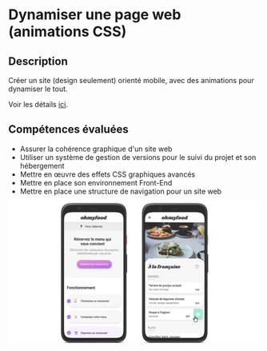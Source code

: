 # Dynamiser une page web (animations CSS)


## Description

Créer un site (design seulement) orienté mobile, avec des animations pour dynamiser le tout.

Voir les détails [ici](oc3-brief-ohmyfood.pdf).


## Compétences évaluées

- Assurer la cohérence graphique d'un site web
- Utiliser un système de gestion de versions pour le suivi du projet et son hébergement
- Mettre en œuvre des effets CSS graphiques avancés
- Mettre en place son environnement Front-End
- Mettre en place une structure de navigation pour un site web

![screens](oc3-screens.jpg)
